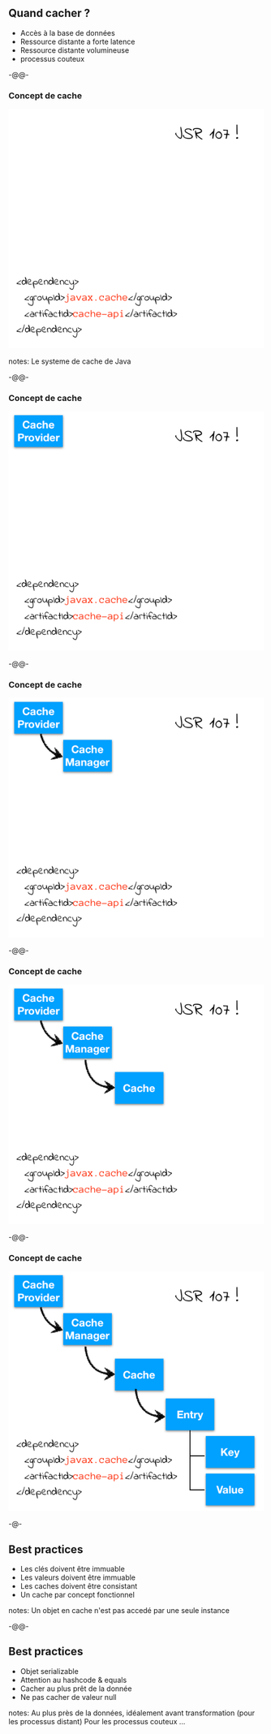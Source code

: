 ## Quand cacher ? <!-- .slide: data-background="./images/Wile_E_Coyote_09.png" data-background-size="20%" data-background-position="right bottom" -->

* Accès à la base de données <!-- .element: class="fragment" -->
* Ressource distante a forte latence <!-- .element: class="fragment" -->
* Ressource distante volumineuse <!-- .element: class="fragment" -->
* processus couteux <!-- .element: class="fragment" -->

-@@-

### Concept de cache <!-- .slide: data-background="./images/bunny_01.png" data-background-size="20%" data-background-position="left bottom" -->

![](images/cache-concept-00.png)

notes:
Le systeme de cache de Java

-@@-

### Concept de cache <!-- .slide: data-background="./images/bunny_01.png" data-background-size="20%" data-background-position="left bottom" -->

![](images/cache-concept-01.png)

-@@-

### Concept de cache <!-- .slide: data-background="./images/bunny_01.png" data-background-size="20%" data-background-position="left bottom" -->

![](images/cache-concept-02.png)

-@@-

### Concept de cache <!-- .slide: data-background="./images/bunny_01.png" data-background-size="20%" data-background-position="left bottom" -->

![](images/cache-concept-03.png)

-@@-

### Concept de cache <!-- .slide: data-background="./images/bunny_01.png" data-background-size="20%" data-background-position="left bottom" -->

![](images/cache-concept-04.png)

-@-

<!-- .slide: data-background="./images/Wile_E_Coyote_03.png" data-background-size="15%" data-background-position="left bottom" -->
## Best practices

* Les clés doivent être immuable <!-- .element: class="fragment" -->
* Les valeurs doivent être immuable <!-- .element: class="fragment" -->
* Les caches doivent être consistant <!-- .element: class="fragment" -->
* Un cache par concept fonctionnel <!-- .element: class="fragment" -->

notes: 
Un objet en cache n'est pas accedé par une seule instance

-@@-
<!-- .slide: data-background="./images/Wile_E_Coyote_03.png" data-background-size="15%" data-background-position="left bottom" -->
## Best practices

* Objet serializable <!-- .element: class="fragment" -->
* Attention au hashcode & equals <!-- .element: class="fragment" -->
* Cacher au plus prêt de la donnée <!-- .element: class="fragment" -->
* Ne pas cacher de valeur null <!-- .element: class="fragment" -->

notes:
Au plus près de la données, idéalement avant transformation (pour les processus distant)
Pour les processus couteux ...